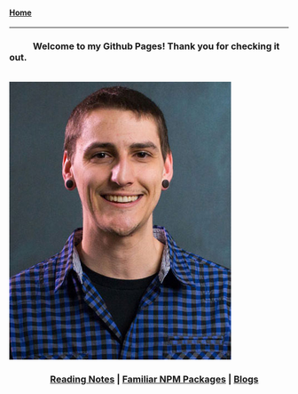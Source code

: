 #### [Home](https://joelmwatson.github.io)

---
### &nbsp;&nbsp;&nbsp;&nbsp;&nbsp;&nbsp;&nbsp;&nbsp;&nbsp;&nbsp; Welcome to my Github Pages! Thank you for checking it out.
&nbsp;&nbsp;&nbsp;&nbsp;&nbsp;&nbsp;&nbsp;&nbsp;&nbsp;&nbsp;&nbsp;&nbsp;&nbsp;&nbsp;&nbsp;&nbsp;&nbsp;&nbsp;&nbsp;&nbsp;&nbsp;&nbsp;&nbsp;&nbsp;&nbsp;&nbsp; ![Joel Watson](https://raw.githubusercontent.com/JoelMWatson/JoelMWatson.github.io/master/assets/Joel-2017.jpg)

### &nbsp;&nbsp;&nbsp;&nbsp;&nbsp;&nbsp;&nbsp;&nbsp;&nbsp;&nbsp;&nbsp;&nbsp;&nbsp;&nbsp;&nbsp;&nbsp;&nbsp;&nbsp; [Reading Notes](https://joelmwatson.github.io/reading-notes/) | [Familiar NPM Packages](https://joelmwatson.github.io/npm-packages/) | [Blogs](https://joelmwatson.github.io/blogs/)
